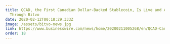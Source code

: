 ```yaml
---
title: QCAD, the First Canadian Dollar-Backed Stablecoin, Is Live and Available
  Through Bitvo
date: 2020-02-12T00:18:29.333Z
image: /assets/bitvo-news.jpg
link: https://www.businesswire.com/news/home/20200211005268/en/QCAD-Canadian-Dollar-Backed-Stablecoin-Live-Bitvo
order: 18
---
```

